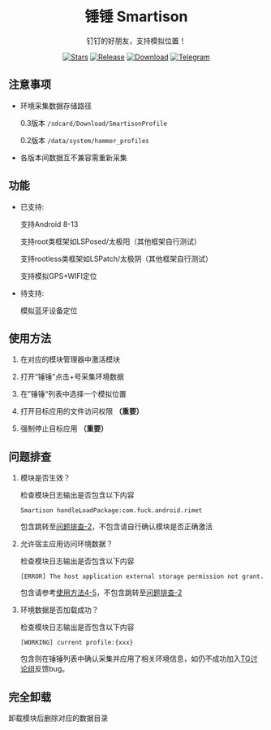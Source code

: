 <div align="center">

# 锤锤 Smartison

钉钉的好朋友，支持模拟位置！

[![Stars](https://img.shields.io/github/stars/Xposed-Modules-Repo/com.fuck.android.rimet?label=stars)](https://github.com/Xposed-Modules-Repo/com.fuck.android.rimet)
[![Release](https://img.shields.io/github/v/release/Xposed-Modules-Repo/com.fuck.android.rimet?include_prereleases)](https://github.com/Xposed-Modules-Repo/com.fuck.android.rimet/releases/latest)
[![Download](https://img.shields.io/github/downloads/Xposed-Modules-Repo/com.fuck.android.rimet/total)](https://github.com/Xposed-Modules-Repo/com.fuck.android.rimet/releases)
[![Telegram](https://img.shields.io/badge/%E9%94%A4%E9%94%A4-10000+%20users-green?logo=telegram)](https://t.me/+m2sDh0iN8y41MjM1)

</div>

## 注意事项

- 环境采集数据存储路径

    0.3版本 ```/sdcard/Download/SmartisonProfile```
    
    0.2版本 ```/data/system/hammer_profiles```

- 各版本间数据互不兼容需重新采集


## 功能

- 已支持:

    支持Android 8-13

    支持root类框架如LSPosed/太极阳（其他框架自行测试）

    支持rootless类框架如LSPatch/太极阴（其他框架自行测试）

    支持模拟GPS+WIFI定位

- 待支持:

    模拟蓝牙设备定位

## 使用方法

1. 在对应的模块管理器中激活模块

2. 打开“锤锤”点击+号采集环境数据

3. 在”锤锤“列表中选择一个模拟位置

4. 打开目标应用的文件访问权限 **（重要）**

5. 强制停止目标应用 **（重要）**

## 问题排查

1. 模块是否生效？

    检查模块日志输出是否包含以下内容
    ```
    Smartison handleLoadPackage:com.fuck.android.rimet
    ```
    包含跳转至[问题排查-2](#问题排查)，不包含请自行确认模块是否正确激活
    
2. 允许宿主应用访问环境数据？

    检查模块日志输出是否包含以下内容
    ```
    [ERROR] The host application external storage permission not grant.
    ```
    包含请参考[使用方法4-5](#使用方法)，不包含跳转至[问题排查-2](#问题排查)

3. 环境数据是否加载成功？

    检查模块日志输出是否包含以下内容
    ```
    [WORKING] current profile:{xxx}
    ```
    包含则在锤锤列表中确认采集并应用了相关环境信息，如仍不成功加入[TG讨论组](https://t.me/+m2sDh0iN8y41MjM1)反馈bug。



## 完全卸载

卸载模块后删除对应的数据目录